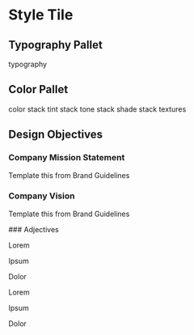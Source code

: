 # Style Tile

## Typography Pallet
typography

## Color Pallet
color stack
tint stack
tone stack
shade stack
textures

## Design Objectives
<div class="design-objectives">
  <h3 class="section-heading">Company Mission Statement</h3>
  <p>Template this from Brand Guidelines</p>
  <h3 class="section-heading">Company Vision</h3>
  <p>Template this from Brand Guidelines</p>
</div>

<section>
  ### Adjectives
  <section class="unit size1of3">
    <p>Lorem</p>
  </section>
  <section class="unit size1of3">
    <p>Ipsum</p>
  </section>
  <section class="unit size1of3">
    <p>Dolor</p>
  </section>

  <section class="unit size1of3">
    <p>Lorem</p>
  </section>
  <section class="unit size1of3">
    <p>Ipsum</p>
  </section>
  <section class="unit size1of3">
    <p>Dolor</p>
  </section>
</section>

